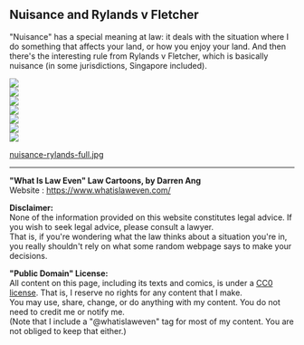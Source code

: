 ## Nuisance and Rylands v Fletcher
"Nuisance" has a special meaning at law: it deals with the situation where I do something that affects your land, or how you enjoy your land. And then there's the interesting rule from Rylands v Fletcher, which is basically nuisance (in some jurisdictions, Singapore included).

![](nuisance-rylands-1.jpg)  
![](nuisance-rylands-2.jpg)  
![](nuisance-rylands-3.jpg)  
![](nuisance-rylands-4.jpg)  
![](nuisance-rylands-5.jpg)  
![](nuisance-rylands-6.jpg)  
![](nuisance-rylands-7.jpg)  

[nuisance-rylands-full.jpg](nuisance-rylands-full.jpg)

--- 

**"What Is Law Even" Law Cartoons, by Darren Ang**  
Website : <https://www.whatislaweven.com/>

**Disclaimer:**  
None of the information provided on this website constitutes legal advice. If you wish to seek legal advice, please consult a lawyer.  
That is, if you're wondering what the law thinks about a situation you're in, you really shouldn't rely on what some random webpage says to make your decisions.  

**"Public Domain" License:**  
All content on this page, including its texts and comics, is under a [CC0 license](https://creativecommons.org/share-your-work/public-domain/cc0/). That is, I reserve no rights for any content that I make.   
You may use, share, change, or do anything with my content. You do not need to credit me or notify me.  
(Note that I include a "@whatislaweven" tag for most of my content. You are not obliged to keep that either.)   
